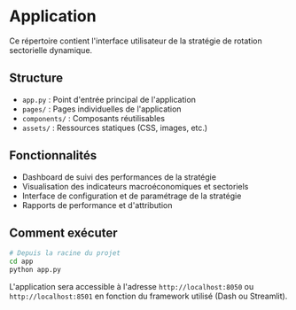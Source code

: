 # Application

Ce répertoire contient l'interface utilisateur de la stratégie de rotation sectorielle dynamique.

## Structure

- `app.py` : Point d'entrée principal de l'application
- `pages/` : Pages individuelles de l'application
- `components/` : Composants réutilisables
- `assets/` : Ressources statiques (CSS, images, etc.)

## Fonctionnalités

- Dashboard de suivi des performances de la stratégie
- Visualisation des indicateurs macroéconomiques et sectoriels
- Interface de configuration et de paramétrage de la stratégie
- Rapports de performance et d'attribution

## Comment exécuter

```bash
# Depuis la racine du projet
cd app
python app.py
```

L'application sera accessible à l'adresse `http://localhost:8050` ou `http://localhost:8501` en fonction du framework utilisé (Dash ou Streamlit).
